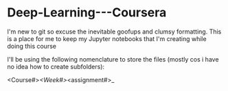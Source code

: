 # Deep-Learning---Coursera
I'm new to git so excuse the inevitable goofups and clumsy formatting. This is a place for me to keep my Jupyter notebooks that I'm creating while doing this course

I'll be using the following nomenclature to store the files (mostly cos i have no idea how to create subfolders):

<Course#>_<Week#>_<assignment#>_<Name>
